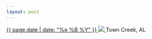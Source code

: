 ```yaml
---
layout: post
---
```


<p>
  <a href="/53">
    <time>{{ page.date | date: "%e %B %Y" }}</time>
    <img src="{{ site.assets_url }}/53.jpg">
  </a>
  Town Creek, AL
</p>
